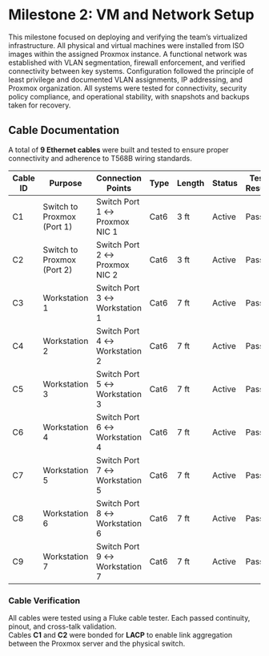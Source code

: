 # Milestone 2: VM and Network Setup

This milestone focused on deploying and verifying the team’s virtualized infrastructure. All physical and virtual machines were installed from ISO images within the assigned Proxmox instance. A functional network was established with VLAN segmentation, firewall enforcement, and verified connectivity between key systems. Configuration followed the principle of least privilege and documented VLAN assignments, IP addressing, and Proxmox organization. All systems were tested for connectivity, security policy compliance, and operational stability, with snapshots and backups taken for recovery.

## Cable Documentation

A total of **9 Ethernet cables** were built and tested to ensure proper connectivity and adherence to T568B wiring standards.

| Cable ID | Purpose                    | Connection Points             | Type | Length | Status | Test Result |
| -------- | -------------------------- | ----------------------------- | ---- | ------ | ------ | ----------- |
| C1       | Switch to Proxmox (Port 1) | Switch Port 1 ↔ Proxmox NIC 1 | Cat6 | 3 ft   | Active | Pass        |
| C2       | Switch to Proxmox (Port 2) | Switch Port 2 ↔ Proxmox NIC 2 | Cat6 | 3 ft   | Active | Pass        |
| C3       | Workstation 1              | Switch Port 3 ↔ Workstation 1 | Cat6 | 7 ft   | Active | Pass        |
| C4       | Workstation 2              | Switch Port 4 ↔ Workstation 2 | Cat6 | 7 ft   | Active | Pass        |
| C5       | Workstation 3              | Switch Port 5 ↔ Workstation 3 | Cat6 | 7 ft   | Active | Pass        |
| C6       | Workstation 4              | Switch Port 6 ↔ Workstation 4 | Cat6 | 7 ft   | Active | Pass        |
| C7       | Workstation 5              | Switch Port 7 ↔ Workstation 5 | Cat6 | 7 ft   | Active | Pass        |
| C8       | Workstation 6              | Switch Port 8 ↔ Workstation 6 | Cat6 | 7 ft   | Active | Pass        |
| C9       | Workstation 7              | Switch Port 9 ↔ Workstation 7 | Cat6 | 7 ft   | Active | Pass        |

### Cable Verification

All cables were tested using a Fluke cable tester. Each passed continuity, pinout, and cross-talk validation.  
Cables **C1** and **C2** were bonded for **LACP** to enable link aggregation between the Proxmox server and the physical switch.
